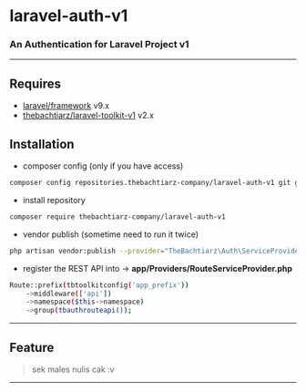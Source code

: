 # laravel-auth-v1
### An Authentication for Laravel Project v1

-------
## Requires
- [laravel/framework](https://github.com/laravel/framework/) v9.x
- [thebachtiarz/laravel-toolkit-v1](https://github.com/thebachtiarz/laravel-toolkit-v1/) v2.x

## Installation
- composer config (only if you have access)
```bash
composer config repositories.thebachtiarz-company/laravel-auth-v1 git git@github.com:thebachtiarz-company/laravel-auth-v1.git
```

- install repository
```bash
composer require thebachtiarz-company/laravel-auth-v1
```

- vendor publish (sometime need to run it twice)
```bash
php artisan vendor:publish --provider="TheBachtiarz\Auth\ServiceProvider"
```

- register the REST API into -> **app/Providers/RouteServiceProvider.php**
```bash
Route::prefix(tbtoolkitconfig('app_prefix'))
    ->middleware(['api'])
    ->namespace($this->namespace)
    ->group(tbauthrouteapi());
```

-------
## Feature

> sek males nulis cak :v
-------
